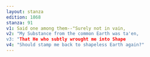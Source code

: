 ```yaml
---
layout: stanza
edition: 1868
stanza: 91
v1: Said one among them--"Surely not in vain,
v2: "My Substance from the common Earth was ta'en,
v3: "That He who subtly wrought me into Shape
v4: "Should stamp me back to shapeless Earth again?"
---
```

